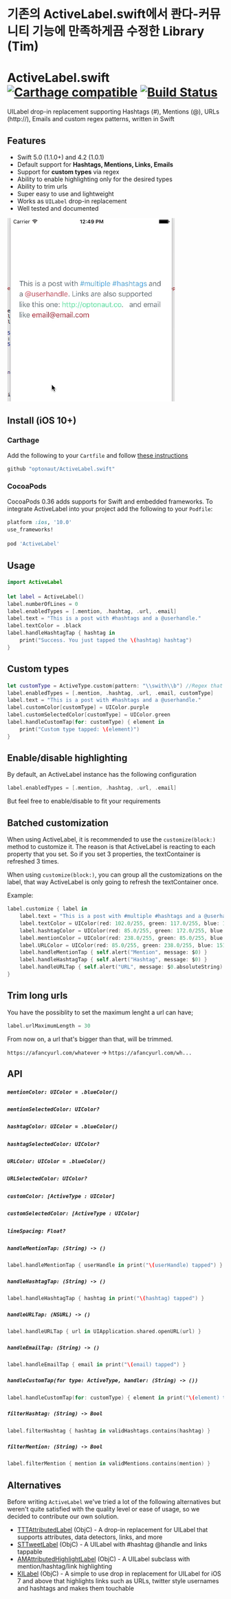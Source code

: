 # 기존의 ActiveLabel.swift에서 콴다-커뮤니티 기능에 만족하게끔 수정한 Library (Tim)

# ActiveLabel.swift [![Carthage compatible](https://img.shields.io/badge/Carthage-compatible-4BC51D.svg?style=flat)](https://github.com/Carthage/Carthage) [![Build Status](https://travis-ci.org/optonaut/ActiveLabel.swift.svg)](https://travis-ci.org/optonaut/ActiveLabel.swift)

UILabel drop-in replacement supporting Hashtags (#), Mentions (@), URLs (http://), Emails and custom regex patterns, written in Swift

## Features

* Swift 5.0 (1.1.0+) and 4.2 (1.0.1)
* Default support for **Hashtags, Mentions, Links, Emails**
* Support for **custom types** via regex
* Ability to enable highlighting only for the desired types
* Ability to trim urls
* Super easy to use and lightweight
* Works as `UILabel` drop-in replacement
* Well tested and documented

![](ActiveLabelDemo/demo.gif)

## Install (iOS 10+)

### Carthage

Add the following to your `Cartfile` and follow [these instructions](https://github.com/Carthage/Carthage#adding-frameworks-to-an-application)

```sh
github "optonaut/ActiveLabel.swift"
```

### CocoaPods

CocoaPods 0.36 adds supports for Swift and embedded frameworks. To integrate ActiveLabel into your project add the following to your `Podfile`:

```ruby
platform :ios, '10.0'
use_frameworks!

pod 'ActiveLabel'
```

## Usage

```swift
import ActiveLabel

let label = ActiveLabel()
label.numberOfLines = 0
label.enabledTypes = [.mention, .hashtag, .url, .email]
label.text = "This is a post with #hashtags and a @userhandle."
label.textColor = .black
label.handleHashtagTap { hashtag in
    print("Success. You just tapped the \(hashtag) hashtag")
}
```

## Custom types

```swift
let customType = ActiveType.custom(pattern: "\\swith\\b") //Regex that looks for "with"
label.enabledTypes = [.mention, .hashtag, .url, .email, customType]
label.text = "This is a post with #hashtags and a @userhandle."
label.customColor[customType] = UIColor.purple
label.customSelectedColor[customType] = UIColor.green
label.handleCustomTap(for: customType) { element in
    print("Custom type tapped: \(element)")
}
```

## Enable/disable highlighting

By default, an ActiveLabel instance has the following configuration

```swift
label.enabledTypes = [.mention, .hashtag, .url, .email]
```

But feel free to enable/disable to fit your requirements

## Batched customization

When using ActiveLabel, it is recommended to use the `customize(block:)` method to customize it. The reason is that ActiveLabel is reacting to each property that you set. So if you set 3 properties, the textContainer is refreshed 3 times.

When using `customize(block:)`, you can group all the customizations on the label, that way ActiveLabel is only going to refresh the textContainer once.

Example:

```swift
label.customize { label in
    label.text = "This is a post with #multiple #hashtags and a @userhandle."
    label.textColor = UIColor(red: 102.0/255, green: 117.0/255, blue: 127.0/255, alpha: 1)
    label.hashtagColor = UIColor(red: 85.0/255, green: 172.0/255, blue: 238.0/255, alpha: 1)
    label.mentionColor = UIColor(red: 238.0/255, green: 85.0/255, blue: 96.0/255, alpha: 1)
    label.URLColor = UIColor(red: 85.0/255, green: 238.0/255, blue: 151.0/255, alpha: 1)
    label.handleMentionTap { self.alert("Mention", message: $0) }
    label.handleHashtagTap { self.alert("Hashtag", message: $0) }
    label.handleURLTap { self.alert("URL", message: $0.absoluteString) }
}
```

## Trim long urls

You have the possiblity to set the maximum lenght a url can have;

```swift
label.urlMaximumLength = 30
```

From now on, a url that's bigger than that, will be trimmed.

`https://afancyurl.com/whatever` -> `https://afancyurl.com/wh...`

## API

##### `mentionColor: UIColor = .blueColor()`
##### `mentionSelectedColor: UIColor?`
##### `hashtagColor: UIColor = .blueColor()`
##### `hashtagSelectedColor: UIColor?`
##### `URLColor: UIColor = .blueColor()`
##### `URLSelectedColor: UIColor?`
##### `customColor: [ActiveType : UIColor]`
##### `customSelectedColor: [ActiveType : UIColor]`
##### `lineSpacing: Float?`

##### `handleMentionTap: (String) -> ()`

```swift
label.handleMentionTap { userHandle in print("\(userHandle) tapped") }
```

##### `handleHashtagTap: (String) -> ()`

```swift
label.handleHashtagTap { hashtag in print("\(hashtag) tapped") }
```

##### `handleURLTap: (NSURL) -> ()`

```swift
label.handleURLTap { url in UIApplication.shared.openURL(url) }
```

##### `handleEmailTap: (String) -> ()`

```swift
label.handleEmailTap { email in print("\(email) tapped") }
```

##### `handleCustomTap(for type: ActiveType, handler: (String) -> ())`

```swift
label.handleCustomTap(for: customType) { element in print("\(element) tapped") }
```

##### `filterHashtag: (String) -> Bool`

```swift
label.filterHashtag { hashtag in validHashtags.contains(hashtag) }
```

##### `filterMention: (String) -> Bool`

```swift
label.filterMention { mention in validMentions.contains(mention) }
```

## Alternatives

Before writing `ActiveLabel` we've tried a lot of the following alternatives but weren't quite satisfied with the quality level or ease of usage, so we decided to contribute our own solution.

* [TTTAttributedLabel](https://github.com/TTTAttributedLabel/TTTAttributedLabel) (ObjC) - A drop-in replacement for UILabel that supports attributes, data detectors, links, and more
* [STTweetLabel](https://github.com/SebastienThiebaud/STTweetLabel) (ObjC) - A UILabel with #hashtag @handle and links tappable
* [AMAttributedHighlightLabel](https://github.com/rootd/AMAttributedHighlightLabel) (ObjC) - A UILabel subclass with mention/hashtag/link highlighting
* [KILabel](https://github.com/Krelborn/KILabel) (ObjC) - A simple to use drop in replacement for UILabel for iOS 7 and above that highlights links such as URLs, twitter style usernames and hashtags and makes them touchable
